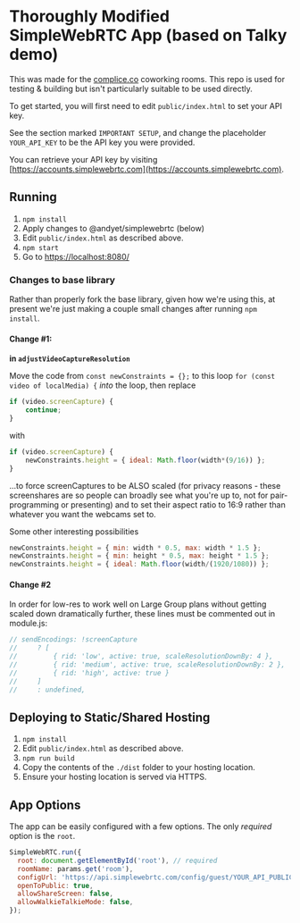 # Thoroughly Modified SimpleWebRTC App (based on Talky demo)

This was made for the [complice.co](https://complice.co) coworking rooms. This repo is used for testing & building but isn't particularly suitable to be used directly.

To get started, you will first need to edit `public/index.html` to set your API key.

See the section marked `IMPORTANT SETUP`, and change the placeholder `YOUR_API_KEY` to be the API key you were provided.

You can retrieve your API key by visiting [https://accounts.simplewebrtc.com](https://accounts.simplewebrtc.com).

## Running

1. `npm install`
2. Apply changes to @andyet/simplewebrtc (below)
3. Edit `public/index.html` as described above.
4. `npm start`
5. Go to [https://localhost:8080/](https://localhost:8080)

### Changes to base library

Rather than properly fork the base library, given how we're using this, at present we're just making a couple small changes after running `npm install`.

#### **Change #1:**

**in `adjustVideoCaptureResolution`**

Move the code from `const newConstraints = {};` to this loop `for (const video of localMedia) {` *into* the loop, then replace

```javascript
if (video.screenCapture) {
    continue;
}
```

with

```javascript
if (video.screenCapture) {
    newConstraints.height = { ideal: Math.floor(width*(9/16)) };
}
```

...to force screenCaptures to be ALSO scaled (for privacy reasons - these screenshares are so people can broadly see what you're up to, not for pair-programming or presenting) and to set their aspect ratio to 16:9 rather than whatever you want the webcams set to.

Some other interesting possibilities

```javascript
newConstraints.height = { min: width * 0.5, max: width * 1.5 };
newConstraints.height = { min: height * 0.5, max: height * 1.5 };
newConstraints.height = { ideal: Math.floor(width/(1920/1080)) };
```

#### **Change #2**

In order for low-res to work well on Large Group plans without getting scaled down dramatically further, these lines must be commented out in module.js:

```javascript
// sendEncodings: !screenCapture
//     ? [
//         { rid: 'low', active: true, scaleResolutionDownBy: 4 },
//         { rid: 'medium', active: true, scaleResolutionDownBy: 2 },
//         { rid: 'high', active: true }
//     ]
//     : undefined,
```

## Deploying to Static/Shared Hosting

1. `npm install`
2. Edit `public/index.html` as described above.
3. `npm run build`
4. Copy the contents of the `./dist` folder to your hosting location.
5. Ensure your hosting location is served via HTTPS.


## App Options

The app can be easily configured with a few options. The only *required* option is the `root`.

```javascript
SimpleWebRTC.run({
  root: document.getElementById('root'), // required
  roomName: params.get('room'),
  configUrl: 'https://api.simplewebrtc.com/config/guest/YOUR_API_PUBLIC_KEY',
  openToPublic: true,
  allowShareScreen: false,
  allowWalkieTalkieMode: false,
});
```
